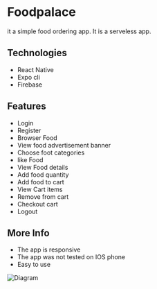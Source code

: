 # Foodpalace
it a simple food ordering app. It is a serveless app.
## Technologies
- React Native
- Expo cli
- Firebase

## Features
- Login
- Register
- Browser Food
- View food advertisement banner
- Choose foot categories
- like Food
- View Food details
- Add food quantity
- Add food to cart
- View Cart items
- Remove from cart
- Checkout cart
- Logout

## More Info
- The app  is responsive
- The app was not tested on IOS phone
- Easy to use
  
![Diagram](https://github.com/Matt-Matthews/foodpalace/assets/65659429/740217cb-e95f-4ff3-950c-fdeaff144adc)
